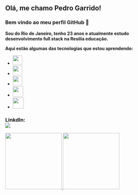## Olá, me chamo Pedro Garrido! 
### Bem vindo ao meu perfil GitHub 👋
<p><b>Sou do Rio de Janeiro, tenho 23 anos e atualmente estudo desenvolvimento full stack na Resilia educação.</b></p>
<p><b>Aqui estão algumas das tecnologias que estou aprendendo:</b></p>
<ul>
  <li><img src="https://cdn.jsdelivr.net/gh/devicons/devicon/icons/html5/html5-original.svg" width="30" height="30"/></li>
  <li><img src="https://cdn.jsdelivr.net/gh/devicons/devicon/icons/css3/css3-original.svg"  width="30" height="30"/></li>
  <li><img src="https://cdn.jsdelivr.net/gh/devicons/devicon/icons/javascript/javascript-original.svg" width="30" height="30"/>
  <li><img src="https://cdn.jsdelivr.net/gh/devicons/devicon/icons/git/git-original.svg" width="33" height="33" /></li>
  <li><img src="https://cdn.jsdelivr.net/gh/devicons/devicon/icons/jquery/jquery-original-wordmark.svg"width="35" height="35" /></li> 
</ul>

### LinkdIn:<div><a href="https://www.linkedin.com/in/pedro-garrido-1a8482205/" target="_blank"><img src="https://img.shields.io/badge/-LinkedIn-%230077B5?style=for-the-badge&logo=linkedin&logoColor=white" target="_blank"></a></div>          

<div>
<a href="https://github.com/Garridopedro">
<img height="180em" src="https://github-readme-stats.vercel.app/api/top-langs/?username=Garridopedro&layout=compact&langs_count=7&theme=dracula"/>
<img height="180em" src="https://github-readme-stats.vercel.app/api?username=Garridopedro&show_icons=true&theme=dracula&include_all_commits=true&count_private=true"/>
</div>
 
<!--
**Garridopedro/Garridopedro** is a ✨ _special_ ✨ repository because its `README.md` (this file) appears on your GitHub profile.

Here are some ideas to get you started:

- 🔭 I’m currently working on ...
- 🌱 I’m currently learning ...
- 👯 I’m looking to collaborate on ...
- 🤔 I’m looking for help with ...
- 💬 Ask me about ...
- 📫 How to reach me: ...
- 😄 Pronouns: ...
- ⚡ Fun fact: ...
-->
